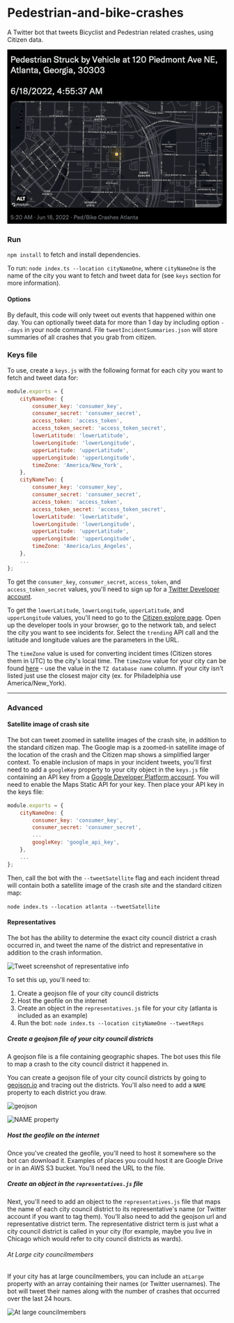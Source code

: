 # Pedestrian-and-bike-crashes

A Twitter bot that tweets Bicyclist and Pedestrian related crashes, using Citizen data.

![Tweet screenshot](example/example.png)

### Run
`npm install` to fetch and install dependencies.

To run: `node index.ts --location cityNameOne`, where `cityNameOne` is the name of the city you want to fetch and tweet data for (see `keys` section for more information).

#### Options 
By default, this code will only tweet out events that happened within one day. You can optionally tweet data for more than 1 day by including option `--days` in your node command. File `tweetIncidentSummaries.json` will store summaries of all crashes that you grab from citizen.

### Keys file
To use, create a `keys.js` with the following format for each city you want to fetch and tweet data for:

```js
module.exports = {
    cityNameOne: {
        consumer_key: 'consumer_key',
        consumer_secret: 'consumer_secret',
        access_token: 'access_token',
        access_token_secret: 'access_token_secret',
        lowerLatitude: 'lowerLatitude',
        lowerLongitude: 'lowerLongitude',
        upperLatitude: 'upperLatitude',
        upperLongitude: 'upperLongitude',
        timeZone: 'America/New_York',
    },
    cityNameTwo: {
        consumer_key: 'consumer_key',
        consumer_secret: 'consumer_secret',
        access_token: 'access_token',
        access_token_secret: 'access_token_secret',
        lowerLatitude: 'lowerLatitude',
        lowerLongitude: 'lowerLongitude',
        upperLatitude: 'upperLatitude',
        upperLongitude: 'upperLongitude',
        timeZone: 'America/Los_Angeles',
    },
    ...
};
```

To get the `consumer_key`, `consumer_secret`, `access_token`, and `access_token_secret` values, you'll need to sign up for a [Twitter Developer account](https://developer.twitter.com/en).

To get the `lowerLatitude`, `lowerLongitude`, `upperLatitude`, and `upperLongitude` values, you'll need to go to the [Citizen explore page](https://citizen.com/explore). Open up the developer tools in your browser, go to the network tab, and select the city you want to see incidents for. Select the `trending` API call and the latitude and longitude values are the parameters in the URL.

The `timeZone` value is used for converting incident times (Citizen stores them in UTC) to the city's local time. The `timeZone` value for your city can be found [here](https://en.wikipedia.org/wiki/List_of_tz_database_time_zones) - use the value in the `TZ database name` column. If your city isn't listed just use the closest major city (ex. for Philadelphia use America/New_York).

---

### Advanced
#### Satellite image of crash site
The bot can tweet zoomed in satellite images of the crash site, in addition to the standard citizen map. The Google map is a zoomed-in satellite image of the location of the crash and the Citizen map shows a simplified larger context. To enable inclusion of maps in your incident tweets, you'll first need to add a `googleKey` property to your city object in the `keys.js` file containing an API key from a [Google Developer Platform account](https://developers.google.com/maps/documentation/maps-static/get-api-key). You will need to enable the Maps Static API for your key. Then place your API key in the keys file:

```js
module.exports = {
    cityNameOne: {
        consumer_key: 'consumer_key',
        consumer_secret: 'consumer_secret',
        ...
        googleKey: 'google_api_key',
    },
    ...
};
```

Then, call the bot with the `--tweetSatellite` flag and each incident thread will contain both a satellite image of the crash site and the standard citizen map: 

```node index.ts --location atlanta --tweetSatellite```

#### Representatives
The bot has the ability to determine the exact city council district a crash occurred in, and tweet the name of the district and representative in addition to the crash information.

![Tweet screenshot of representative info](example/repinfo.png)

To set this up, you'll need to:

1. Create a geojson file of your city council districts
2. Host the geofile on the internet
3. Create an object in the `representatives.js` file for your city (atlanta is included as an example)
4. Run the bot: `node index.ts --location cityNameOne --tweetReps`

##### Create a geojson file of your city council districts
A geojson file is a file containing geographic shapes. The bot uses this file to map a crash to the city council district it happened in. 

You can create a geojson file of your city council districts by going to [geojson.io](http://geojson.io) and tracing out the districts. You'll also need to add a `NAME` property to each district you draw.

![geojson](example/geojson.png)

![NAME property](example/geojson_name.png)

##### Host the geofile on the internet
Once you've created the geofile, you'll need to host it somewhere so the bot can download it. Examples of places you could host it are Google Drive or in an AWS S3 bucket. You'll need the URL to the file.

##### Create an object in the `representatives.js` file
Next, you'll need to add an object to the `representatives.js` file that maps the name of each city council district to its representative's name (or Twitter account if you want to tag them). You'll also need to add the geojson url and representative district term. The representative district term is just what a city council district is called in your city (for example, maybe you live in Chicago which would refer to city council districts as wards).

###### At Large city councilmembers
If your city has at large councilmembers, you can include an `atLarge` property with an array containing their names (or Twitter usernames). The bot will tweet their names along with the number of crashes that occurred over the last 24 hours.

![At large councilmembers](example/atLarge.png)